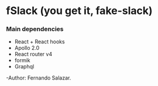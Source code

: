 # fSlack (you get it, fake-slack)

### Main dependencies

* React + React hooks
* Apollo 2.0
* React router v4
* formik
* Graphql

-Author: Fernando Salazar.